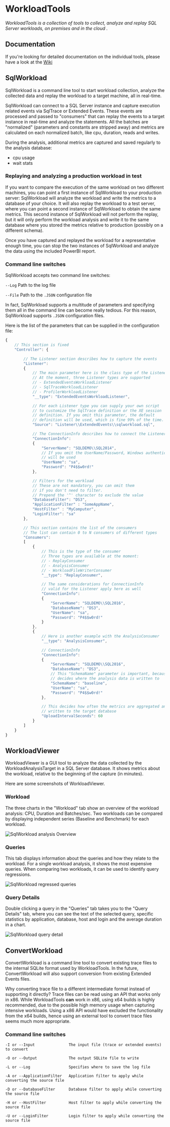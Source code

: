 # WorkloadTools

*WorkloadTools is a collection of tools to collect, analyze and replay SQL Server workloads, on premises and in the cloud .*

## Documentation

If you're looking for detailed documentation on the individual tools, please have a look at the [Wiki](https://github.com/spaghettidba/WorkloadTools/wiki)

## SqlWorkload

SqlWorkload is a command line tool to start workload collection, analyze the collected data and replay the workload to a target machine, all in real-time.

SqlWorkload can connect to a SQL Server instance and capture execution related events via SqlTrace or Extended Events. These events are processed and passed to "consumers" that can replay the events to a target instance in real-time and analyze the statements. 
All the batches are "normalized" (parameters and constants are stripped away) and metrics are calculated on each normalized batch, like cpu, duration, reads and writes.

During the analysis, additional metrics are captured and saved regularly to the analysis database:

- cpu usage
- wait stats

### Replaying and analyzing a production workload in test

If you want to compare the execution of the same workload on two different machines, you can point a first instance of SqlWorkload to your production server: SqlWorkload will analyze the workload and write the metrics to a database of your choice.
It will also replay the workload to a test server, where you can point a second instance of SqlWorkload to obtain the same metrics. This second instance of SqlWorkload will not perform the replay, but it will only perform the workload analysis and write it to the same database where you stored the metrics relative to production (possibly on a different schema).

Once you have captured and replayed the workload for a representative enough time, you can stop the two instances of SqlWorkload and analyze the data using the included PowerBI report.

### Command line switches

SqlWorkload accepts two command line switches:

`--Log` Path to the log file

`--File` Path to the `.JSON` configuration file

In fact, SqlWorkload supports a multitude of parameters and specifying them all in the command line can become really tedious. For this reason, SqlWorkload supports `.JSON` configuration files.

Here is the list of the parameters that can be supplied in the configuration file:

```javascript
{
    // This section is fixed
    "Controller": {

        // The Listener section describes how to capture the events
        "Listener":
        {
            // The main parameter here is the class type of the Listener
            // At the moment, three Listener types are supported
            // - ExtendedEventsWorkloadListener
            // - SqlTraceWorkloadListener
            // - ProfilerWorkloadListener
            "__type": "ExtendedEventsWorkloadListener",

            // For each Listener type you can supply your own script
            // to customize the SqlTrace definition or the XE session
            // definition. If you omit this parameter, the default
            // definition will be used, which is fine 99% of the time.
            "Source": "Listener\\ExtendedEvents\\sqlworkload.sql",

            // The ConnectionInfo describes how to connect the Listener
            "ConnectionInfo":
            {
                "ServerName": "SQLDEMO\\SQL2014",
                // If you omit the UserName/Password, Windows authentication
                // will be used
                "UserName": "sa",
                "Password": "P4$$w0rd!"
            },

            // Filters for the workload
            // These are not mandatory, you can omit them
            // if you don't need to filter.
            // Prepend the '^' character to exclude the value
            "DatabaseFilter": "DS3",
            "ApplicationFilter" : "SomeAppName",
            "HostFilter" : "MyComputer",
            "LoginFilter": "sa"
        },

        // This section contains the list of the consumers
        // The list can contain 0 to N consumers of different types
        "Consumers":
        [
            {
                // This is the type of the consumer
                // Three types are available at the moment:
                // - ReplayConsumer
                // - AnalysisConsumer
                // - WorkloadFileWriterConsumer
                "__type": "ReplayConsumer",

                // The same considerations for ConnectionInfo
                // valid for the Listener apply here as well
                "ConnectionInfo":
                {
                    "ServerName": "SQLDEMO\\SQL2016",
                    "DatabaseName": "DS3",
                    "UserName": "sa",
                    "Password": "P4$$w0rd!"
                }
            },
            {
                // Here is another example with the AnalysisConsumer
                "__type": "AnalysisConsumer",

                // ConnectionInfo
                "ConnectionInfo": 
                {
                    "ServerName": "SQLDEMO\\SQL2016",
                    "DatabaseName": "DS3",
                    // This "SchemaName" parameter is important, because it 
                    // decides where the analysis data is written to
                    "SchemaName": "baseline",
                    "UserName": "sa",
                    "Password": "P4$$w0rd!"
                },

                // This decides how often the metrics are aggregated and 
                // written to the target database
                "UploadIntervalSeconds": 60
            }
        ]
    }
}
```

## WorkloadViewer

WorkloadViewer is a GUI tool to analyze the data collected by the WorkloadAnalysisTarget in a SQL Server database. It shows metrics about the workload, relative to the beginning of the capture (in minutes).

Here are some screenshots of WorkloadViewer. 

### Workload

The three charts in the "Workload" tab show an overview of the workload analysis: CPU, Duration and Batches/sec. Two workloads can be compared by displaying independent series (Baseline and Benchmark) for each workload.

![SqlWorkload analysis Overview](./Images/SqlWorkloadOverview.png "Overview")

### Queries

This tab displays information about the queries and how they relate to the workload. For a single workload analysis, it shows the most expensive queries. When comparing two workloads, it can be used to identify query regressions.

![SqlWorkload regressed queries](./Images/SqlWorkloadRegresses.png "RegressedQueries")

### Query Details

Double clicking a query in the "Queries" tab takes you to the "Query Details" tab, where you can see the text of the selected query, specific statistics by application, database, host and login and the average duration in a chart.

![SqlWorkload query detail](./Images/SqlWorkloadDetail.png "Detail")

## ConvertWorkload

ConvertWorkload is a command line tool to convert existing trace files to the internal SQLite format used by WorkloadTools. In the future, ConvertWorkload will also support conversion from existing Extended Events files.

Why converting trace file to a different intermediate format instead of supporting it directly? Trace files can be read using an API that works only in x86. While WorkloadTools **can** work in x86, using x64 builds is highly recommended, due to the possible high memory usage when capturing intensive workloads. Using a x86 API would have excluded the functionality from the x64 builds, hence using an external tool to convert trace files seems much more appropriate.

### Command line switches

```text
-I or --Input               The input file (trace or extended events) to convert

-O or --Output              The output SQLite file to write

-L or --Log                 Specifies where to save the log file

-A or --ApplicationFilter   Application filter to apply while converting the source file

-D or --DatabaseFilter      Database filter to apply while converting the source file

-H or --HostFilter          Host filter to apply while converting the source file

-U or --LoginFilter         Login filter to apply while converting the source file
```
